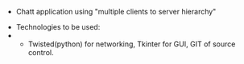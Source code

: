 * Chatt application using "multiple clients to server hierarchy"
- Technologies to be used: 
- * Twisted(python) for networking, Tkinter for GUI, GIT of source control.  